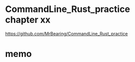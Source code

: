 # CommandLine_Rust_practice chapter xx



https://github.com/MrBearing/CommandLine_Rust_practice


# memo